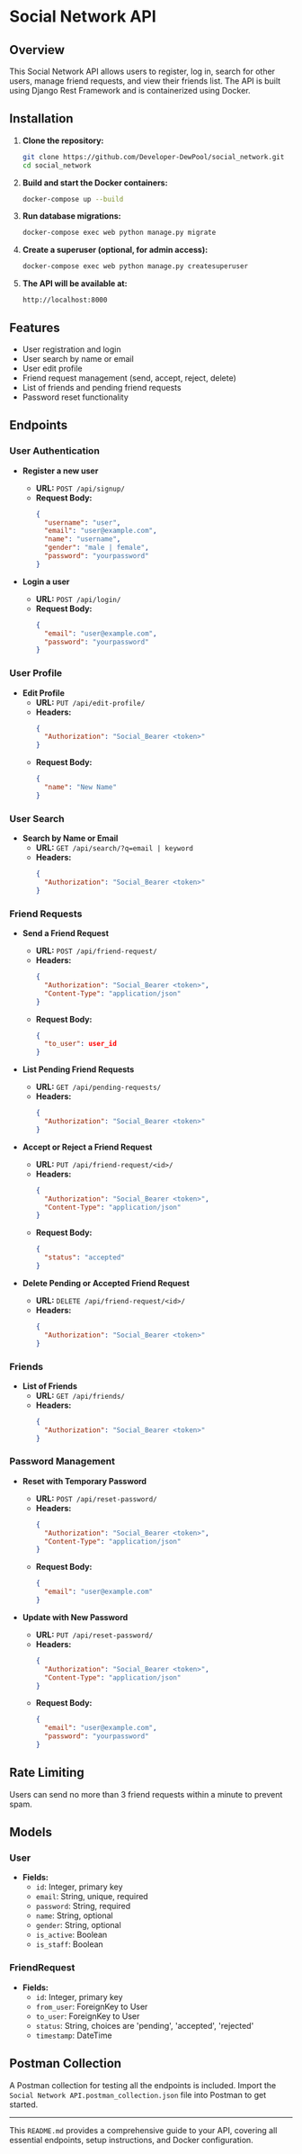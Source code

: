 # Social Network API

## Overview
This Social Network API allows users to register, log in, search for other users, manage friend requests, and view their friends list. The API is built using Django Rest Framework and is containerized using Docker.

## Installation

1. **Clone the repository:**
    ```bash
    git clone https://github.com/Developer-DewPool/social_network.git
    cd social_network
    ```

2. **Build and start the Docker containers:**
    ```bash
    docker-compose up --build
    ```

3. **Run database migrations:**
    ```bash
    docker-compose exec web python manage.py migrate
    ```

4. **Create a superuser (optional, for admin access):**
    ```bash
    docker-compose exec web python manage.py createsuperuser
    ```

5. **The API will be available at:**
    ```
    http://localhost:8000
    ```

## Features

- User registration and login
- User search by name or email
- User edit profile
- Friend request management (send, accept, reject, delete)
- List of friends and pending friend requests
- Password reset functionality

## Endpoints

### User Authentication

- **Register a new user**
  - **URL:** `POST /api/signup/`
  - **Request Body:**
    ```json
    {
      "username": "user", 
      "email": "user@example.com", 
      "name": "username",
      "gender": "male | female", 
      "password": "yourpassword"
    }
    ```

- **Login a user**
  - **URL:** `POST /api/login/`
  - **Request Body:**
    ```json
    {
      "email": "user@example.com",
      "password": "yourpassword"
    }
    ```

### User Profile

- **Edit Profile**
  - **URL:** `PUT /api/edit-profile/`
  - **Headers:**
    ```json
    {
      "Authorization": "Social_Bearer <token>"
    }
    ```
  - **Request Body:**
    ```json
    {
      "name": "New Name"
    }
    ```

### User Search

- **Search by Name or Email**
  - **URL:** `GET /api/search/?q=email | keyword`
  - **Headers:**
    ```json
    {
      "Authorization": "Social_Bearer <token>"
    }
    ```

### Friend Requests

- **Send a Friend Request**
  - **URL:** `POST /api/friend-request/`
  - **Headers:**
    ```json
    {
      "Authorization": "Social_Bearer <token>",
      "Content-Type": "application/json"
    }
    ```
  - **Request Body:**
    ```json
    {
      "to_user": user_id
    }
    ```

- **List Pending Friend Requests**
  - **URL:** `GET /api/pending-requests/`
  - **Headers:**
    ```json
    {
      "Authorization": "Social_Bearer <token>"
    }
    ```

- **Accept or Reject a Friend Request**
  - **URL:** `PUT /api/friend-request/<id>/`
  - **Headers:**
    ```json
    {
      "Authorization": "Social_Bearer <token>",
      "Content-Type": "application/json"
    }
    ```
  - **Request Body:**
    ```json
    {
      "status": "accepted"
    }
    ```

- **Delete Pending or Accepted Friend Request**
  - **URL:** `DELETE /api/friend-request/<id>/`
  - **Headers:**
    ```json
    {
      "Authorization": "Social_Bearer <token>"
    }
    ```

### Friends

- **List of Friends**
  - **URL:** `GET /api/friends/`
  - **Headers:**
    ```json
    {
      "Authorization": "Social_Bearer <token>"
    }
    ```

### Password Management

- **Reset with Temporary Password**
  - **URL:** `POST /api/reset-password/`
  - **Headers:**
    ```json
    {
      "Authorization": "Social_Bearer <token>",
      "Content-Type": "application/json"
    }
    ```
  - **Request Body:**
    ```json
    {
      "email": "user@example.com"
    }
    ```

- **Update with New Password**
  - **URL:** `PUT /api/reset-password/`
  - **Headers:**
    ```json
    {
      "Authorization": "Social_Bearer <token>",
      "Content-Type": "application/json"
    }
    ```
  - **Request Body:**
    ```json
    {
      "email": "user@example.com",
      "password": "yourpassword"
    }
    ```

## Rate Limiting
Users can send no more than 3 friend requests within a minute to prevent spam.

## Models

### User
- **Fields:**
  - `id`: Integer, primary key
  - `email`: String, unique, required
  - `password`: String, required
  - `name`: String, optional
  - `gender`: String, optional
  - `is_active`: Boolean
  - `is_staff`: Boolean

### FriendRequest
- **Fields:**
  - `id`: Integer, primary key
  - `from_user`: ForeignKey to User
  - `to_user`: ForeignKey to User
  - `status`: String, choices are 'pending', 'accepted', 'rejected'
  - `timestamp`: DateTime

## Postman Collection

A Postman collection for testing all the endpoints is included. Import the `Social Network API.postman_collection.json` file into Postman to get started.

---

This `README.md` provides a comprehensive guide to your API, covering all essential endpoints, setup instructions, and Docker configuration.

